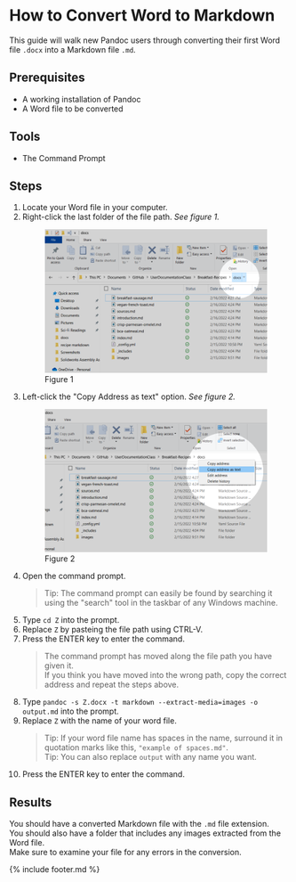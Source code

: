 # How to Convert Word to Markdown

This guide will walk new Pandoc users through converting their first Word file `.docx` into a Markdown file `.md`.  

## Prerequisites

- A working installation of Pandoc
- A Word file to be converted

## Tools

- The Command Prompt

## Steps

1. Locate your Word file in your computer.
1. Right-click the last folder of the file path. _See figure 1._
    <figure>
    <img src="select-last.png" alt="Picture of the end of the file path.">
    <figcaption>Figure 1</figcaption>
    </figure>
1. Left-click the "Copy Address as text" option. _See figure 2._
    <figure>
    <img src="copy-address.png" alt="Picture of a button labelled 'Copy Address as text'.">
    <figcaption>Figure 2</figcaption>
    </figure>
1. Open the command prompt.  
    > Tip: The command prompt can easily be found by searching it using the "search" tool in the taskbar of any Windows machine.
1. Type `cd Z` into the prompt.
1. Replace `Z` by pasteing the file path using CTRL-V.
1. Press the ENTER key to enter the command.
    > The command prompt has moved along the file path you have given it.  
    > If you think you have moved into the wrong path, copy the correct address and repeat the steps above.
1. Type `pandoc -s Z.docx -t markdown --extract-media=images -o output.md` into the prompt.
1. Replace `Z` with the name of your word file.  
    > Tip: If your word file name has spaces in the name, surround it in quotation marks like this, `"example of spaces.md"`.  
    > Tip: You can also replace `output` with any name you want.
1. Press the ENTER key to enter the command.

## Results

You should have a converted Markdown file with the `.md` file extension.  
You should also have a folder that includes any images extracted from the Word file.  
Make sure to examine your file for any errors in the conversion.

{% include footer.md %}
